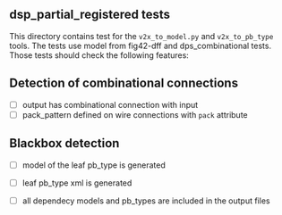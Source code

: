 ## dsp\_partial\_registered tests

This directory contains test for the `v2x_to_model.py` and `v2x_to_pb_type` tools.
The tests use model from fig42-dff and dps\_combinational tests.
Those tests should check the following features:


## Detection of combinational connections

 - [ ] output has combinational connection with input
 - [ ] pack\_pattern defined on wire connections with `pack` attribute

## Blackbox detection

 - [ ] model of the leaf pb\_type is generated
 - [ ] leaf pb\_type xml is generated
 - [ ] all dependecy models and pb\_types are included in the output files

